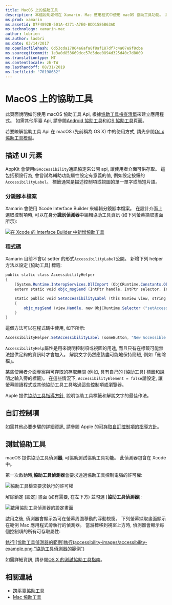 ```yaml
---
title: MacOS 上的協助工具
description: 本檔說明如何在 Xamarin. Mac 應用程式中使用 macOS 協助工具功能。 討論如何在分鏡腳本和程式碼、自訂控制項和測試協助工具中說明 UI 元素。
ms.prod: xamarin
ms.assetid: D7F4892B-501A-4271-A7E0-BDD1586B63AD
ms.technology: xamarin-mac
author: lobrien
ms.author: laobri
ms.date: 03/14/2017
ms.openlocfilehash: 6d53cda17864a6afa8f8af187df7c4a07e9f8cbe
ms.sourcegitcommit: 1e3a0d853669dcc57d5dee0894d325d40c7d8009
ms.translationtype: MT
ms.contentlocale: zh-TW
ms.lasthandoff: 08/31/2019
ms.locfileid: "70198632"
---
```

# <a name="accessibility-on-macos"></a>MacOS 上的協助工具

此頁面說明如何使用 macOS 協助工具 Api, 根據[協助工具檢查清單](~/cross-platform/app-fundamentals/accessibility.md)來建立應用程式。
如需其他平臺 Api, 請參閱[Android 協助工具](~/android/app-fundamentals/accessibility.md)和[iOS 協助工具](~/ios/app-fundamentals/accessibility.md)頁面。

若要瞭解協助工具 Api 在 macOS (先前稱為 OS X) 中的使用方式, 請先參閱[Os x 協助工具模型](https://developer.apple.com/library/mac/documentation/Accessibility/Conceptual/AccessibilityMacOSX/OSXAXmodel.html)。

## <a name="describing-ui-elements"></a>描述 UI 元素

AppKit 會使用`NSAccessibility`通訊協定來公開 api, 讓使用者介面可供存取。 這包括預設行為, 會嘗試為輔助功能屬性設定有意義的值, 例如設定按鈕的`AccessibilityLabel`。 標籤通常是描述控制項或視圖的單一單字或簡短片語。

### <a name="storyboard-files"></a>分鏡腳本檔案

Xamarin 會使用 Xcode Interface Builder 來編輯分鏡腳本檔案。
在設計介面上選取控制項時, 可以在身分**識別偵測器**中編輯協助工具資訊 (如下列螢幕擷取畫面所示):

[![在 Xcode 的 Interface Builder 中新增協助工具](accessibility-images/xcode.png "在 Xcode 的 Interface Builder 中新增協助工具")](accessibility-images/xcode-large.png#lightbox)

### <a name="code"></a>程式碼

Xamarin 目前不會以 setter 的形式`AccessibilityLabel`公開。  新增下列 helper 方法以設定 [協助工具] 標籤:

```csharp
public static class AccessibilityHelper
{
    [System.Runtime.InteropServices.DllImport (ObjCRuntime.Constants.ObjectiveCLibrary)]
    extern static void objc_msgSend (IntPtr handle, IntPtr selector, IntPtr label);

    static public void SetAccessibilityLabel (this NSView view, string value)
    {
        objc_msgSend (view.Handle, new ObjCRuntime.Selector ("setAccessibilityLabel:").Handle, new NSString (value).Handle);
    }
}
```

這個方法可以在程式碼中使用, 如下所示:

```csharp
AccessibilityHelper.SetAccessibilityLabel (someButton, "New Accessible Description");
```

`AccessibilityHelp`屬性是用來說明控制項或視圖的用途, 而且只有在標籤可能無法提供足夠的資訊時才會加入。 解說文字仍然應該盡可能地保持簡短, 例如「刪除檔」。

某些使用者介面專案與可存取的存取無關 (例如, 具有自己的 [協助工具] 標籤和說明之輸入旁的標籤)。
在這些情況下, `AccessibilityElement = false`請設定, 讓螢幕閱讀程式或其他協助工具工具略過這些控制項或瀏覽器。

Apple 提供[協助工具指導方針](https://developer.apple.com/library/mac/documentation/Accessibility/Conceptual/AccessibilityMacOSX/EnhancingtheAccessibilityofStandardAppKitControls.html), 說明協助工具標籤和解說文字的最佳作法。

## <a name="custom-controls"></a>自訂控制項

如需其他必要步驟的詳細資訊, 請參閱 Apple 的[可存取自訂控制項的指導方針](https://developer.apple.com/library/mac/documentation/Accessibility/Conceptual/AccessibilityMacOSX/ImplementingAccessibilityforCustomControls.html)。

## <a name="testing-accessibility"></a>測試協助工具

macOS 提供協助工具偵測**器**, 可協助測試協助工具功能。 此偵測器包含在 Xcode 中。

第一次啟動時,**協助工具偵測器**會要求透過協助工具控制電腦的許可權:

![協助工具檢查要求執行的許可權](accessibility-images/accessibility-inspector-1.png "協助工具檢查要求執行的許可權")

解除鎖定 [設定] 畫面 (如有需要, 在左下方) 並勾選 [**協助工具偵測器**]:

![啟用協助工具偵測器的設定畫面](accessibility-images/accessibility-inspector-2.png "啟用協助工具偵測器的設定畫面")

啟用之後, 偵測器會顯示為可在螢幕周圍移動的浮動視窗。 下列螢幕擷取畫面顯示在範例 Mac 應用程式旁執行的偵測器。 當游標移到視窗上方時, 偵測器會顯示每個控制項的所有可存取屬性:

[執行![協助工具偵測器的範例]執行(accessibility-images/accessibility-example.png "協助工具偵測器的範例")](accessibility-images/accessibility-example-large.png#lightbox)

如需詳細資訊, 請參閱[OS X 的測試協助工具指南](https://developer.apple.com/library/mac/documentation/Accessibility/Conceptual/AccessibilityMacOSX/OSXAXTestingApps.html)。



## <a name="related-links"></a>相關連結

- [跨平臺協助工具](~/cross-platform/app-fundamentals/accessibility.md)
- [Mac 協助工具](https://www.apple.com/accessibility/mac/)
